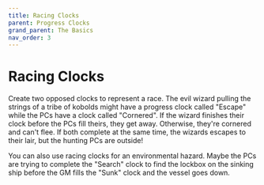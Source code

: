 ```yaml
---
title: Racing Clocks
parent: Progress Clocks
grand_parent: The Basics
nav_order: 3
---
```


# Racing Clocks
Create two opposed clocks to represent a race. The evil wizard pulling the strings of a tribe of kobolds might have a progress clock called "Escape" while the PCs have a clock called "Cornered". If the wizard finishes their clock before the PCs fill theirs, they get away. Otherwise, they're cornered and can't flee. If both complete at the same time, the wizards escapes to their lair, but the hunting PCs are outside!

You can also use racing clocks for an environmental hazard. Maybe the PCs are trying to complete the "Search" clock to find the lockbox on the sinking ship before the GM fills the "Sunk" clock and the vessel goes down.
